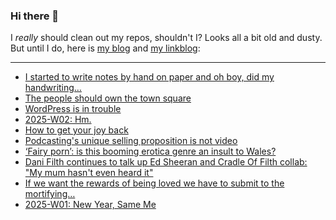 ### Hi there 👋

I _really_ should clean out my repos, shouldn't I? Looks all a bit old and dusty. But until I do, here is [my blog](https://lostfocus.de/) and [my linkblog](https://dominikschwind.com/links):

--- 

<!-- POST-LIST:START -->
- [I started to write notes by hand on paper and oh boy, did my handwriting…](https://lostfocus.de/2025/01/15/233445/)
- [The people should own the town square](https://blog.joinmastodon.org/2025/01/the-people-should-own-the-town-square/)
- [WordPress is in trouble](https://anderegg.ca/2025/01/11/wordpress-is-in-trouble)
- [2025-W02: Hm.](https://lostfocus.de/2025/01/12/2025-w02-hm/)
- [How to get your joy back](https://buttondown.com/monteiro/archive/how-to-get-your-joy-back/)
- [Podcasting&#39;s unique selling proposition is not video](https://james.cridland.net/blog/2025/unique-selling-proposition/)
- [‘Fairy porn’: is this booming erotica genre an insult to Wales?](https://www.theguardian.com/books/2025/jan/06/fairy-porn-is-this-booming-erotica-genre-an-insult-to-wales)
- [Dani Filth continues to talk up Ed Sheeran and Cradle Of Filth collab: &quot;My mum hasn&#39;t even heard it&quot;](https://www.nme.com/news/music/dani-filth-continues-to-talk-up-ed-sheeran-and-cradle-of-filth-collab-3826763)
- [If we want the rewards of being loved we have to submit to the mortifying…](https://lostfocus.de/2025/01/05/233435/)
- [2025-W01: New Year, Same Me](https://lostfocus.de/2025/01/05/2025-w01-new-year-same-me/)
<!-- POST-LIST:END -->

<!--
**lostfocus/lostfocus** is a ✨ _special_ ✨ repository because its `README.md` (this file) appears on your GitHub profile.

Here are some ideas to get you started:

- 🔭 I’m currently working on ...
- 🌱 I’m currently learning ...
- 👯 I’m looking to collaborate on ...
- 🤔 I’m looking for help with ...
- 💬 Ask me about ...
- 📫 How to reach me: ...
- 😄 Pronouns: ...
- ⚡ Fun fact: ...
-->
